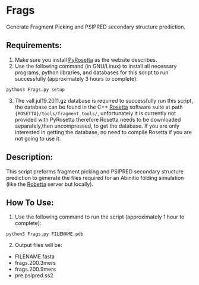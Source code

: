 # Frags
Generate Fragment Picking and PSIPRED secondary structure prediction.

## Requirements:
1. Make sure you install [PyRosetta](http://www.pyrosetta.org) as the website describes.
2. Use the following command (in GNU/Linux) to install all necessary programs, python libraries, and databases for this script to run successfully (approximately 3 hours to complete):

`python3 Frags.py setup`

3. The vall.jul19.2011.gz database is required to successfully run this script, the database can be found in the C++ [Rosetta](https://www.rosettacommons.org) software suite at path `{ROSETTA}/tools/fragment_tools/`, unfortunately it is currently not provided with PyRosetta therefore Rosetta needs to be downloaded separately,then uncompressed, to get the database. If you are only interested in getting the database, no need to compile Rosetta if you are not going to use it.

## Description:
This script preforms fragment picking and PSIPRED secondary structure prediction to generate the files required for an Abinitio folding simulation (like the [Robetta](http://www.robetta.org/) server but locally).

## How To Use:
1. Use the following command to run the script (approximately 1 hour to complete):

`python3 Frags.py FILENAME.pdb`

2. Output files will be:
* FILENAME.fasta
* frags.200.3mers
* frags.200.9mers
* pre.psipred.ss2
